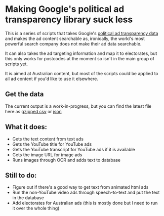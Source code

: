 # Making Google's political ad transparency library suck less

This is a series of scripts that takes Google's [political ad transparency data](https://transparencyreport.google.com/political-ads/home?hl=en) and makes the ad content searchable as, ironically, the world's most powerful search company does not make their ad data searchable.

It can also takes the ad targeting information and map it to electorates, but this only works for postcodes at the moment so isn't in the main group of scripts yet.

It is aimed at Australian content, but most of the scripts could be applied to all ad content if you'd like to use it elsewhere.

## Get the data

The current output is a work-in-progress, but you can find the latest file here as [gzipped csv](https://interactive.guim.co.uk/2021/11/google-ad-data/aus-google-ad-data.csv.gz) or [json](https://interactive.guim.co.uk/2021/11/google-ad-data/aus-google-ad-data.json)

## What it does:

- Gets the text content from text ads
- Gets the YouTube title for YouTube ads
- Gets the YouTube transcript for YouTube ads if it is available
- Gets the image URL for image ads
- Runs images through OCR and adds text to database

## Still to do:

- Figure out if there's a good way to get text from animated html ads
- Run the non-YouTube video ads through speech-to-text and put the text in the database
- Add electorates for Australian ads (this is mostly done but I need to run it over the whole thing)



